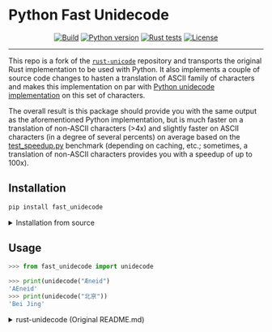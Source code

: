 # Python Fast Unidecode

<div align="center">

[![Build](https://github.com/stancld/rust-unidecode/actions/workflows/ci_install-pkg.yml/badge.svg?branch=master&event=push)](https://github.com/stancld/rust-unidecode/actions/workflows/ci_install-pkg.yml)
[![Python version](https://img.shields.io/badge/python-3.8%7C3.9%7C3.10-blue)](https://img.shields.io/badge/python-3.8%7C3.9%7C3.10-blue)
[![Rust tests](https://github.com/stancld/rust-unidecode/actions/workflows/ci_test.yml/badge.svg?branch=master&event=push)](https://github.com/stancld/rust-unidecode/actions/workflows/ci_test.yml)
[![License](https://img.shields.io/crates/l/unidecode.svg?style=flat-square)](https://github.com/stancld/rust-unidecode/blob/master/LICENSE)

______________________________________________________________________
</div>



This repo is a fork of the [`rust-unicode`](https://github.com/chowdhurya/rust-unidecode)
repository and transports the original Rust implementation to be used with Python.
It also implements a couple of source code changes to hasten a translation of
ASCII family of characters and makes this implementation on par with [Python unidecode
implementation](https://github.com/avian2/unidecode) on this set of characters.

The overall result is this package should provide you with the same output
as the aforementioned Python implementation, but is much faster on a translation of
non-ASCII characters (>4x) and slightly faster on ASCII characters (in a degree of several percents) on average based on
the [test_speedup.py](./test_speedup.py) benchmark (depending on caching, etc.; sometimes, a translation of
non-ASCII characters provides you with a speedup of up to 100x).

## Installation

```bash
pip install fast_unidecode
```

<details>
  <summary> Installation from source </summary>

First, you need to build the package using [`maturin`](https://github.com/PyO3/maturin),
then install `fast_unidecode` simply with `pip`.

```bash
maturin build --release
pip install target/wheels/fast_unidecode...
```
</details>

## Usage

```python
>>> from fast_unidecode import unidecode

>>> print(unidecode("Æneid")
'AEneid'
>>> print(unidecode("北亰"))
'Bei Jing'
```


<details>
  <summary> rust-unidecode (Original README.md) </summary>

[Documentation](https://docs.rs/unidecode/)

The `rust-unidecode` library is a Rust port of Sean M. Burke's famous
[`Text::Unidecode`](http://search.cpan.org/~sburke/Text-Unidecode-1.23/lib/Text/Unidecode.pm)
module for Perl. It transliterates Unicode strings such as "Æneid" into pure
ASCII ones such as "AEneid." For a detailed explanation on the rationale behind
using such a library, you can refer to both the documentation of the original
module and
[this article](http://interglacial.com/~sburke/tpj/as_html/tpj22.html) written
by Burke in 2001.

The data set used to translate the Unicode was ported directly from the
`Text::Unidecode` module using a Perl script, so `rust-unidecode` should produce
identical output.

Examples
--------
```rust
extern crate unidecode;
use unidecode::unidecode;

assert_eq!(unidecode("Æneid"), "AEneid");
assert_eq!(unidecode("étude"), "etude");
assert_eq!(unidecode("北亰"), "Bei Jing");
assert_eq!(unidecode("ᔕᓇᓇ"), "shanana");
assert_eq!(unidecode("げんまい茶"), "genmaiCha ");
```

Guarantees and Warnings
-----------------------
Here are some guarantees you have when calling `unidecode()`:
  * The `String` returned will be valid ASCII; the decimal representation of
    every `char` in the string will be between 0 and 127, inclusive.
  * Every ASCII character (0x0000 - 0x007F) is mapped to itself.
  * All Unicode characters will translate to a string containing newlines
    (`"\n"`) or ASCII characters in the range 0x0020 - 0x007E. So for example,
    no Unicode character will translate to `\u{01}`. The exception is if the
    ASCII character itself is passed in, in which case it will be mapped to
    itself. (So `'\u{01}'` will be mapped to `"\u{01}"`.)

There are, however, some things you should keep in mind:
  * As stated, some transliterations do produce `\n` characters.
  * Some Unicode characters transliterate to an empty string, either on purpose
    or because `rust-unidecode` does not know about the character.
  * Some Unicode characters are unknown and transliterate to `"[?]"`.
  * Many Unicode characters transliterate to multi-character strings. For
    example, 北 is transliterated as "Bei ".

This information was paraphrased from the original `Text::Unidecode`
documentation.

</details>